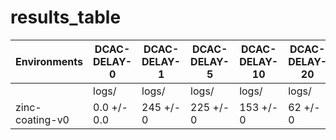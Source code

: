 # results_table
| Environments  |DCAC-DELAY-0|DCAC-DELAY-1|DCAC-DELAY-5|DCAC-DELAY-10|DCAC-DELAY-20|
|---------------|------------|------------|------------|-------------|-------------|
|               |logs/       |logs/       |logs/       |logs/        |logs/        |
|zinc-coating-v0|0.0 +/- 0.0 |245 +/- 0   |225 +/- 0   |153 +/- 0    |62 +/- 0     |
